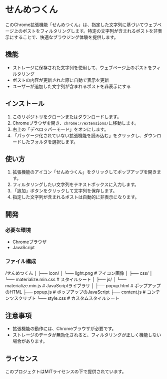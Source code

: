 # せんめつくん

このChrome拡張機能「せんめつくん」は、指定した文字列に基づいてウェブページ上のポストをフィルタリングします。特定の文字列が含まれるポストを非表示にすることで、快適なブラウジング体験を提供します。

## 機能

- ストレージに保存された文字列を使用して、ウェブページ上のポストをフィルタリング
- ポストの内容が更新された際に自動で表示を更新
- ユーザーが追加した文字列が含まれるポストを非表示にする

## インストール

1. このリポジトリをクローンまたはダウンロードします。
2. Chromeブラウザを開き、`chrome://extensions/`に移動します。
3. 右上の「デベロッパーモード」をオンにします。
4. 「パッケージ化されていない拡張機能を読み込む」をクリックし、ダウンロードしたフォルダを選択します。

## 使い方

1. 拡張機能のアイコン「せんめつくん」をクリックしてポップアップを開きます。
2. フィルタリングしたい文字列をテキストボックスに入力します。
3. 「追加」ボタンをクリックして文字列を保存します。
4. 指定した文字列が含まれるポストは自動的に非表示になります。

## 開発

### 必要な環境

- Chromeブラウザ
- JavaScript

### ファイル構成

/せんめつくん
│
├── icon/
│   └── light.png          # アイコン画像
│
├── css/
│   └── materialize.min.css # スタイルシート
│
├── js/
│   └── materialize.min.js  # JavaScriptライブラリ
│
├── popup.html              # ポップアップのHTML
├── popup.js                # ポップアップのJavaScript
├── content.js              # コンテンツスクリプト
└── style.css               # カスタムスタイルシート


## 注意事項

- 拡張機能の動作には、Chromeブラウザが必要です。
- ストレージのデータが無効化されると、フィルタリングが正しく機能しない場合があります。

## ライセンス

このプロジェクトはMITライセンスの下で提供されています。
